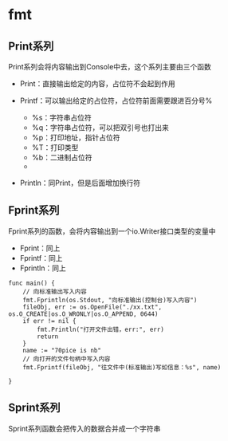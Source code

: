 # fmt

## Print系列

Print系列会将内容输出到Console中去，这个系列主要由三个函数

- Print：直接输出给定的内容，占位符不会起到作用
- Printf：可以输出给定的占位符，占位符前面需要跟进百分号%
  - %s：字符串占位符
  - %q：字符串占位符，可以把双引号也打出来
  - %p：打印地址，指针占位符
  - %T：打印类型
  - %b：二进制占位符
  - 
  
- Println：同Print，但是后面增加换行符



## Fprint系列

Fprint系列的函数，会将内容输出到一个io.Writer接口类型的变量中

- Fprint：同上
- Fprintf：同上
- Fprintln：同上

```
func main() {
	// 向标准输出写入内容
	fmt.Fprintln(os.Stdout, "向标准输出(控制台)写入内容")
	fileObj, err := os.OpenFile("./xx.txt", os.O_CREATE|os.O_WRONLY|os.O_APPEND, 0644)
	if err != nil {
		fmt.Println("打开文件出错，err:", err)
		return
	}
	name := "70pice is nb"
	// 向打开的文件句柄中写入内容
	fmt.Fprintf(fileObj, "往文件中(标准输出)写如信息：%s", name)

}
```

## Sprint系列

Sprint系列函数会把传入的数据合并成一个字符串


